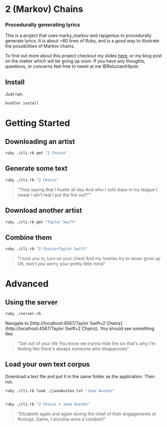 # 2 (Markov) Chains
### Procedurally generating lyrics

This is a project that uses marky_markov and rapgenius to procedurally generate lyrics. It is about ~60 lines of Ruby, and is a good way to illustrate the possibilities of Markov chains.

To find out more about this project checkout my slides [here](http://empirewindrush.com/slides/2markovchains), or my blog post on the matter which will be going up soon. If you have any thoughts, questions, or concerns feel free to tweet at me @ReluctantHipstr.

## Install

Just run.

```bash
bundler install
```

# Getting Started

## Downloading an artist

```bash
ruby ./cli.rb get "2 Chainz"
```

## Generate some text

```bash
ruby ./cli.rb "2 Chainz"
```

> "They saying that I hustle all day And who I sold dope in my league I swear I ain't real I put the fire out?""

## Download another artist

```bash
ruby ./cli.rb get "Taylor Swift"
```

## Combine them

```bash
ruby ./cli.rb "2 Chainz+Taylor Swift"
```

> "I tuck you in, turn on your chest And my homies try to never grow up Oh, don't you worry your pretty little mind"

# Advanced

## Using the server

```bash
ruby ./server.rb
```

Navigate to [http://localhost:4567/Taylor Swift+2 Chainz](http://localhost:4567/Taylor Swift+2 Chainz). You should see something like: 

> "Get out of your life You know we trynna hide the six that's why I'm feeling like there's always someone who disapproves"

## Load your own text corpus

Download a text file and put it in the same folder as the application. Then run.

```bash
ruby ./cli.rb load ./janeAusten.txt "Jane Austen"


ruby ./cli.rb "2 Chainz + Jane Austen"
```

> "Elizabeth again and again during the chief of their engagements at Rosings. Damn, I shoulda wore a condom!"
